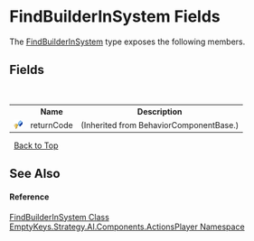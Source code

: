 # FindBuilderInSystem Fields
 

The <a href="T_EmptyKeys_Strategy_AI_Components_ActionsPlayer_FindBuilderInSystem">FindBuilderInSystem</a> type exposes the following members.


## Fields
&nbsp;<table><tr><th></th><th>Name</th><th>Description</th></tr><tr><td>![Protected field](media/protfield.gif "Protected field")</td><td>returnCode</td><td> (Inherited from BehaviorComponentBase.)</td></tr></table>&nbsp;
<a href="#findbuilderinsystem-fields">Back to Top</a>

## See Also


#### Reference
<a href="T_EmptyKeys_Strategy_AI_Components_ActionsPlayer_FindBuilderInSystem">FindBuilderInSystem Class</a><br /><a href="N_EmptyKeys_Strategy_AI_Components_ActionsPlayer">EmptyKeys.Strategy.AI.Components.ActionsPlayer Namespace</a><br />